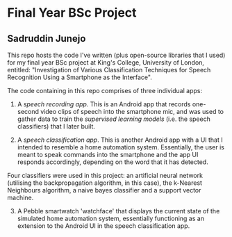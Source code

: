 # Final Year BSc Project
## Sadruddin Junejo

This repo hosts the code I've written (plus open-source libraries that I used) for my final year BSc project at King's College, University of London, entitled: "Investigation of Various Classification Techniques for Speech Recognition Using a Smartphone as the Interface".

The code containing in this repo comprises of three individual apps:

1. A *speech recording app*. This is an Android app that records one-second video clips of speech into the smartphone mic, and was used to gather data to train the *supervised learning models* (i.e. the speech classifiers) that I later built.

2. A *speech classification app*. This is another Android app with a UI that I intended to resemble a home automation system. Essentially, the user is meant to speak commands into the smartphone and the app UI responds accordingly, depending on the word that it has detected.

Four classifiers were used in this project: an artificial neural network (utilising the backpropagation algorithm, in this case), the k-Nearest Neighbours algorithm, a naive bayes classifier and a support vector machine.

3. A Pebble smartwatch 'watchface' that displays the current state of the simulated home automation system, essentially functioning as an extension to the Android UI in the speech classification app.


